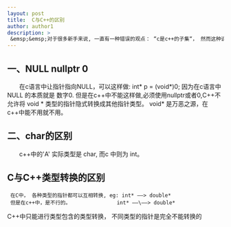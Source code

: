 ```yaml
---
layout: post
title:  C与C++的区别
author: author1
description: >
 &emsp;&emsp;对于很多新手来说, 一直有一种错误的观点： “c是c++的子集“， 然而这种说法是错误的。因为有些地方完全不一样,比如以下几点
---
```


## 一、NULL nullptr 0
&emsp;&emsp;在c语言中让指针指向NULL，可以这样做: int* p = (void*)0;
因为在c语言中 NULL 的本质就是 数字0. 但是在c++中不能这样做,必须使用nullptr或者0,C++不允许将 void * 类型的指针隐式转换成其他指针类型。 void* 是万恶之源，在c++中能不用就不用。

## 二、char的区别
&emsp;&emsp;c++中的'A' 实际类型是 char, 而c 中则为 int。  <br>  

## C与C++类型转换的区别
 >
     在C中， 各种类型的指针都可以互相转换, eg: int* ——> double*
     但是在c++中，是不行的。               int* ——\——> double*   
 
 C++中只能进行类型包含的类型转换， 不同类型的指针是完全不能转换的


